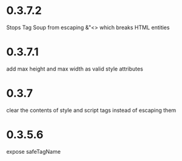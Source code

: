 # 0.3.7.2

Stops Tag Soup from escaping &"<> which breaks HTML entities

# 0.3.7.1

add max height and max width as valid style attributes

# 0.3.7

clear the contents of style and script tags instead of escaping them

# 0.3.5.6

expose safeTagName

